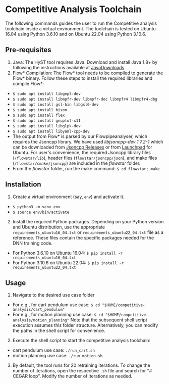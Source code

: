 # Competitive Analysis Toolchain
The following commands guides the user to run the Competitive analysis toolchain inside a virtual environment.
The toolchain is tested on Ubuntu 16.04 using Python 3.6.10 and on Ubuntu 22.04 using Python 3.10.6.

## Pre-requisites
1. Java: The HyST tool requires Java. Download and install Java 1.8+ by following the instructions available at [JavaDownloads](https://www.java.com/en/download/help/download_options.html)
2. Flow* Compilation: The Flow* tool needs to be compiled to generate the Flow* binary. Follow these steps to install the required libraries and compile Flow*:
- `$ sudo apt install libgmp3-dev`
- `$ sudo apt install libmpfr-dev libmpfr-doc libmpfr4 libmpfr4-dbg`
- `$ sudo apt install gsl-bin libgsl0-dev`
- `$ sudo apt install bison`
- `$ sudo apt install flex`
- `$ sudo apt install gnuplot-x11`
- `$ sudo apt install libglpk-dev`
- `$ sudo apt install libyaml-cpp-dev`
- The output from Flow* is parsed by our Flowpipeanalyser, which requires the Jsoncpp library. We have used _libjsoncpp-dev 1.7.2-1_ which can be downloaded from [Jsoncpp Releases](https://github.com/open-source-parsers/jsoncpp/releases/tag/1.7.2) or from [Launchpad](https://launchpad.net/ubuntu/+source/libjsoncpp) for Ubuntu. For user's convenience, the required Jsoncpp library files (`/flowstar/lib`), header files (`flowstar/jsoncpp/json`), and make files (`/flowstar/cmake/jsoncpp`) are included in the _flowstar_ folder.
- From the _flowstar_ folder, run the make command: `$ cd flowstar; make`

## Installation
1. Create a virtual environment (say, `env`) and activate it.
- `$ python3 -m venv env`
- `$ source env/bin/activate`

2. Install the required Python packages. Depending on your Python version and Ubuntu distribution, use the appropriate `requirements_ubuntu16_04.txt` or `requirements_ubuntu22_04.txt` file as a reference. These files contain the specific packages needed for the DNN training code.
- For Python 3.6.10 on Ubuntu 16.04: `$ pip install -r requirements_ubuntu16_04.txt`
- For Python 3.10.6 on Ubuntu 22.04: `$ pip install -r requirements_ubuntu22_04.txt`

## Usage

1. Navigate to the desired use case folder
-  For e.g., for cart pendulum use case: `$ cd "$HOME/competitive-analysis/cart_pendulum"`
-  For e.g., for motion planning use case: `$ cd "$HOME/competitive-analysis/motion_planning"`
Note that the subsequent shell script execution assumes this folder structure. Alternatively, you can modify the paths in the shell script for convenience.

2. Execute the shell script to start the competitive analysis toolchain:
-  cart pendulum use case: `./run_cart.sh`
-  motion planning use case: `./run_motion.sh`

3. By default, the tool runs for 20 retraining iterations. To change the number of iterations, open the respective `.sh` file and search for "# CEGAR loop". Modify the number of iterations as needed.

